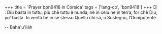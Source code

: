 +++
title = 'Prayer bpn9418 in Corsica'
tags = ['lang-co', 'bpn9418']
+++
Dì : Diu basta in tuttu, più chè tuttu è nunda, nè in celu nè in terra, for chè Diu, po’ bastà. In verità hè in sè stessu Quellu chì sà, u Sustegnu, l’Onniputente.

-- Bahá'u'lláh
